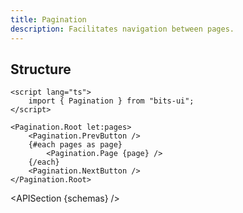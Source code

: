 ```yaml
---
title: Pagination
description: Facilitates navigation between pages.
---
```


<script>
	import { APISection, ComponentPreview, PaginationDemo } from '@/components'
	export let schemas
</script>

<ComponentPreview name="pagination-demo" comp="Pagination">

<PaginationDemo slot="preview" />

</ComponentPreview>

## Structure

```svelte
<script lang="ts">
	import { Pagination } from "bits-ui";
</script>

<Pagination.Root let:pages>
	<Pagination.PrevButton />
	{#each pages as page}
		<Pagination.Page {page} />
	{/each}
	<Pagination.NextButton />
</Pagination.Root>
```

<APISection {schemas} />
